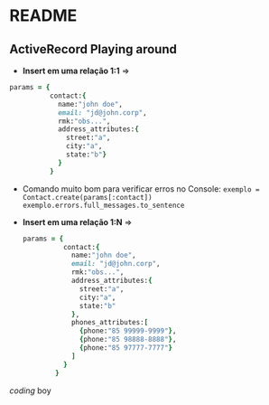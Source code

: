 # README

## ActiveRecord Playing around
* **Insert em uma relação 1:1** =>
```ruby
params = {
          contact:{
            name:"john doe",
            email: "jd@john.corp",
            rmk:"obs...",
            address_attributes:{
              street:"a",
              city:"a",
              state:"b"}
            }
          }
```
* Comando muito bom para verificar erros no Console:
    `exemplo = Contact.create(params[:contact])`
    `exemplo.errors.full_messages.to_sentence`

* **Insert em uma relação 1:N** =>

  ```ruby
  params = {
            contact:{
              name:"john doe",
              email: "jd@john.corp",
              rmk:"obs...",
              address_attributes:{
                street:"a",
                city:"a",
                state:"b"
              },
              phones_attributes:[
              	{phone:"85 99999-9999"},
              	{phone:"85 98888-8888"},
              	{phone:"85 97777-7777"}
              ]
            }
          }
  ```

_coding_ boy
